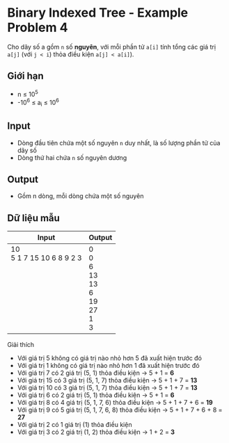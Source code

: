 # Binary Indexed Tree - Example Problem 4

Cho dãy số a gồm `n` số **nguyên**, với mỗi phần tử `a[i]` tính tổng các giá trị `a[j]` (với `j < i`) thỏa điều kiện `a[j] < a[i]`).

## Giới hạn

* n ≤ 10<sup>5</sup>
* -10<sup>6</sup> ≤ a<sub>i</sub> ≤ 10<sup>6</sup>

## Input

* Dòng đầu tiên chứa một số nguyên `n` duy nhất, là số lượng phần tử của dãy số
* Dòng thứ hai chứa `n` số nguyên dương

## Output

* Gồm n dòng, mỗi dòng chứa một số nguyên


## Dữ liệu mẫu

| Input | Output |
|---|---|
| 10 <br> 5 1 7 15 10 6 8 9 2 3 <br> <br> <br> <br> <br> <br> <br> <br> <br> | 0 <br> 0 <br> 6 <br> 13 <br> 13 <br> 6 <br> 19 <br> 27 <br> 1 <br> 3
Giải thích

* Với giá trị 5 không có giá trị nào nhỏ hơn 5 đã xuất hiện trước đó
* Với giá trị 1 không có giá trị nào nhỏ hơn 1 đã xuất hiện trước đó
* Với giá trị 7 có 2 giá trị (5, 1) thỏa điều kiện &rarr; 5 + 1 = **6**
* Với giá trị 15 có 3 giá trị (5, 1, 7) thỏa điều kiện &rarr; 5 + 1 + 7 = **13**
* Với giá trị 10 có 3 giá trị (5, 1, 7) thỏa điều kiện &rarr; 5 + 1 + 7 = **13**
* Với giá trị 6 có 2 giá trị (5, 1) thỏa điều kiện &rarr; 5 + 1 = **6**
* Với giá trị 8 có 4 giá trị (5, 1, 7, 6) thỏa điều kiện &rarr; 5 + 1 + 7 + 6 = **19**
* Với giá trị 9 có 5 giá trị (5, 1, 7, 6, 8) thỏa điều kiện &rarr; 5 + 1 + 7 + 6 + 8 = **27**
* Với giá trị 2 có 1 giá trị (1) thỏa điều kiện
* Với giá trị 3 có 2 giá trị (1, 2) thỏa điều kiện &rarr; 1 + 2 = **3**
